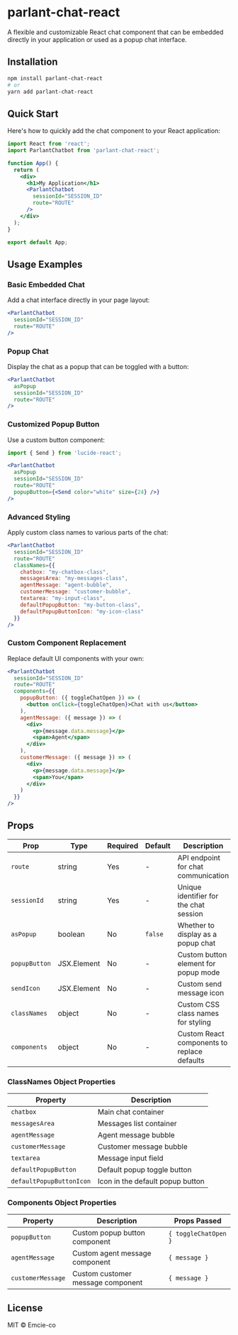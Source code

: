 # parlant-chat-react

A flexible and customizable React chat component that can be embedded directly in your application or used as a popup chat interface.

## Installation

```bash
npm install parlant-chat-react
# or
yarn add parlant-chat-react
```

## Quick Start

Here's how to quickly add the chat component to your React application:

```jsx
import React from 'react';
import ParlantChatbot from 'parlant-chat-react';

function App() {
  return (
    <div>
      <h1>My Application</h1>      
      <ParlantChatbot 
        sessionId="SESSION_ID" 
        route="ROUTE" 
      />
    </div>
  );
}

export default App;
```

## Usage Examples

### Basic Embedded Chat

Add a chat interface directly in your page layout:

```jsx
<ParlantChatbot 
  sessionId="SESSION_ID" 
  route="ROUTE" 
/>
```

### Popup Chat

Display the chat as a popup that can be toggled with a button:

```jsx
<ParlantChatbot 
  asPopup 
  sessionId="SESSION_ID" 
  route="ROUTE" 
/>
```

### Customized Popup Button

Use a custom button component:

```jsx
import { Send } from 'lucide-react';

<ParlantChatbot 
  asPopup 
  sessionId="SESSION_ID" 
  route="ROUTE"
  popupButton={<Send color="white" size={24} />} 
/>
```

### Advanced Styling

Apply custom class names to various parts of the chat:

```jsx
<ParlantChatbot 
  sessionId="SESSION_ID" 
  route="ROUTE"
  classNames={{
    chatbox: "my-chatbox-class",
    messagesArea: "my-messages-class",
    agentMessage: "agent-bubble",
    customerMessage: "customer-bubble",
    textarea: "my-input-class",
    defaultPopupButton: "my-button-class",
    defaultPopupButtonIcon: "my-icon-class"
  }}
/>
```

### Custom Component Replacement

Replace default UI components with your own:

```jsx
<ParlantChatbot 
  sessionId="SESSION_ID" 
  route="ROUTE"
  components={{
    popupButton: ({ toggleChatOpen }) => (
      <button onClick={toggleChatOpen}>Chat with us</button>
    ),
    agentMessage: ({ message }) => (
      <div>
        <p>{message.data.message}</p>
        <span>Agent</span>
      </div>
    ),
    customerMessage: ({ message }) => (
      <div>
        <p>{message.data.message}</p>
        <span>You</span>
      </div>
    )
  }}
/>
```

## Props

| Prop | Type | Required | Default | Description |
|------|------|----------|---------|-------------|
| `route` | string | Yes | - | API endpoint for chat communication |
| `sessionId` | string | Yes | - | Unique identifier for the chat session |
| `asPopup` | boolean | No | `false` | Whether to display as a popup chat |
| `popupButton` | JSX.Element | No | - | Custom button element for popup mode |
| `sendIcon` | JSX.Element | No | - | Custom send message icon |
| `classNames` | object | No | - | Custom CSS class names for styling |
| `components` | object | No | - | Custom React components to replace defaults |

### ClassNames Object Properties

| Property | Description |
|----------|-------------|
| `chatbox` | Main chat container |
| `messagesArea` | Messages list container |
| `agentMessage` | Agent message bubble |
| `customerMessage` | Customer message bubble |
| `textarea` | Message input field |
| `defaultPopupButton` | Default popup toggle button |
| `defaultPopupButtonIcon` | Icon in the default popup button |

### Components Object Properties

| Property | Description | Props Passed |
|----------|-------------|--------------|
| `popupButton` | Custom popup button component | `{ toggleChatOpen }` |
| `agentMessage` | Custom agent message component | `{ message }` |
| `customerMessage` | Custom customer message component | `{ message }` |


## License

MIT © Emcie-co